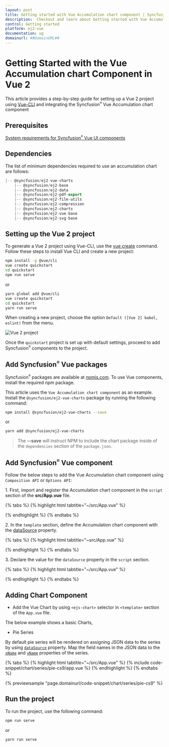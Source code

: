 ```yaml
---
layout: post
title: Getting started with Vue Accumulation chart component | Syncfusion
description:  Checkout and learn about Getting started with Vue Accumulation chart component of Syncfusion Essential JS 2 and more details.
control: Getting started 
platform: ej2-vue
documentation: ug
domainurl: ##DomainURL##
---
```


# Getting Started with the Vue Accumulation chart Component in Vue 2

This article provides a step-by-step guide for setting up a Vue 2 project using [Vue-CLI](https://cli.vuejs.org/) and integrating the Syncfusion<sup style="font-size:70%">&reg;</sup> Vue Accumulation chart component

## Prerequisites

[System requirements for Syncfusion<sup style="font-size:70%">&reg;</sup> Vue UI components](https://ej2.syncfusion.com/vue/documentation/system-requirements/)

## Dependencies

The list of minimum dependencies required to use an accumulation chart are follows:

```javascript
|-- @syncfusion/ej2-vue-charts
    |-- @syncfusion/ej2-base
    |-- @syncfusion/ej2-data
    |-- @syncfusion/ej2-pdf-export
    |-- @syncfusion/ej2-file-utils
    |-- @syncfusion/ej2-compression
    |-- @syncfusion/ej2-charts
    |-- @syncfusion/ej2-vue-base
    |-- @syncfusion/ej2-svg-base
```

## Setting up the Vue 2 project

To generate a Vue 2 project using Vue-CLI, use the [vue create](https://cli.vuejs.org/#getting-started) command. Follow these steps to install Vue CLI and create a new project:

```bash
npm install -g @vue/cli
vue create quickstart
cd quickstart
npm run serve
```

or

```bash
yarn global add @vue/cli
vue create quickstart
cd quickstart
yarn run serve
```

When creating a new project, choose the option `Default ([Vue 2] babel, eslint)` from the menu.

![Vue 2 project](../appearance/images/vue2-terminal.png)

Once the `quickstart` project is set up with default settings, proceed to add Syncfusion<sup style="font-size:70%">&reg;</sup> components to the project.

## Add Syncfusion<sup style="font-size:70%">&reg;</sup> Vue packages

Syncfusion<sup style="font-size:70%">&reg;</sup> packages are available at [npmjs.com](https://www.npmjs.com/search?q=ej2-vue). To use Vue components, install the required npm package.

This article uses the `Vue Accumulation chart component` as an example. Install the `@syncfusion/ej2-vue-charts` package by running the following command:

```bash
npm install @syncfusion/ej2-vue-charts --save
```
or

```bash
yarn add @syncfusion/ej2-vue-charts
```

> The **--save** will instruct NPM to include the chart package inside of the `dependencies` section of the `package.json`.

## Add Syncfusion<sup style="font-size:70%">&reg;</sup> Vue component

Follow the below steps to add the Vue Accumulation chart component using `Composition API` or `Options API`:

1\. First, import and register the Accumulation chart component in the `script` section of the **src/App.vue** file.

{% tabs %}
{% highlight html tabtitle="~/src/App.vue" %}

<script>
import { AccumulationChartComponent, AccumulationSeriesCollectionDirective, AccumulationSeriesDirective, PieSeries } from "@syncfusion/ej2-vue-charts";
export default {
  components: {
    'ejs-accumulationchart': AccumulationChartComponent,
    'e-accumulation-series-collection': AccumulationSeriesCollectionDirective,
    'e-accumulation-series': AccumulationSeriesDirective
  }
}
</script>

{% endhighlight %}
{% endtabs %}

2\. In the `template` section, define the Accumulation chart component with the [dataSource](https://ej2.syncfusion.com/vue/documentation/api/accumulation-chart#datasource) property.

{% tabs %}
{% highlight html tabtitle="~src/App.vue" %}

<template>
    <div id="app">
         <ejs-accumulationchart id="container">
            <e-accumulation-series-collection>
                <e-accumulation-series :dataSource='seriesData' xName='x' yName='y'> </e-accumulation-series>
            </e-accumulation-series-collection>
        </ejs-accumulationchart>
    </div>
</template>

{% endhighlight %}
{% endtabs %}

3\. Declare the value for the `dataSource` property in the `script` section.

{% tabs %}
{% highlight html tabtitle="~/src/App.vue" %}

<script>
data() {
  return {
    seriesData: data
  };
}
</script>

{% endhighlight %}
{% endtabs %}

## Adding Chart Component

* Add the Vue Chart by using `<ejs-chart>` selector in `<template>` section of the `App.vue` file.

The below example shows a basic Charts,

* Pie Series

By default pie series will be rendered on assigning JSON data to the series by using [`dataSource`](https://ej2.syncfusion.com/vue/documentation/api/accumulation-chart/accumulationSeries/#datasource) property. Map the field names in the JSON data to the [`xName`](https://ej2.syncfusion.com/vue/documentation/api/accumulation-chart/accumulationSeries/#xname) and [`yName`](https://ej2.syncfusion.com/vue/documentation/api/accumulation-chart/accumulationSeries/#yname) properties of the series.

{% tabs %}
{% highlight html tabtitle="~/src/App.vue" %}
{% include code-snippet/chart/series/pie-cs9/app.vue %}
{% endhighlight %}
{% endtabs %}
        
{% previewsample "page.domainurl/code-snippet/chart/series/pie-cs9" %}

## Run the project

To run the project, use the following command:

```bash
npm run serve
```

or

```bash
yarn run serve
```